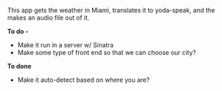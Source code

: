 This app gets the weather in Miami, translates it to yoda-speak, and the makes an audio file out of it.

**To do -**

- Make it run in a server w/ Sinatra
- Make some type of front end so that we can choose our city?

**To done**

- Make it auto-detect based on where you are?
